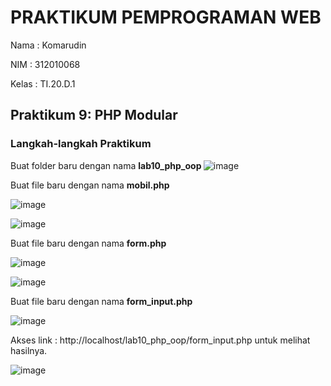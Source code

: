 # PRAKTIKUM PEMPROGRAMAN WEB
Nama  : Komarudin <p>
NIM   : 312010068 <p>
Kelas : TI.20.D.1 <p>
## Praktikum 9: PHP Modular<p>
### Langkah-langkah Praktikum<p>
  Buat folder baru dengan nama <b> lab10_php_oop </b>
  ![image](https://user-images.githubusercontent.com/101499377/170850962-9ef84ba0-1f71-4097-890e-2aeb85e07653.png)<p>
  Buat file baru dengan nama <b> mobil.php </b><p>
  ![image](https://user-images.githubusercontent.com/101499377/170851022-dab344e7-a33a-477b-884a-ebef295fe830.png)<p>
![image](https://user-images.githubusercontent.com/101499377/170851037-4db2bcdf-5fa4-4fd6-a1f6-4b19aea5c25d.png)<p>
  Buat file baru dengan nama <b> form.php </b><p>
  ![image](https://user-images.githubusercontent.com/101499377/170851090-d6e1fd4a-3dc6-4b44-9d31-91071ea36751.png)<p>
![image](https://user-images.githubusercontent.com/101499377/170851102-29fb5c9b-0b37-4252-bbf7-769756ecce3f.png)<p>
  Buat file baru dengan nama <b> form_input.php </b><p>
  ![image](https://user-images.githubusercontent.com/101499377/170851130-29d92329-a7aa-4b80-a14c-ffbfa6c179de.png)<p>
 Akses link : http://localhost/lab10_php_oop/form_input.php untuk melihat hasilnya.<p>
   ![image](https://user-images.githubusercontent.com/101499377/170862150-4cf82d29-9cf3-4307-b892-a157d10e6658.png)

